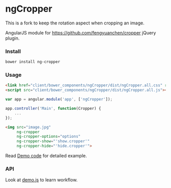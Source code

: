 # ngCropper

This is a fork to keep the rotation aspect when cropping an image.

AngularJS module for https://github.com/fengyuanchen/cropper jQuery plugin.


### Install

```bash
bower install ng-cropper
```


### Usage

```html
<link href="client/bower_components/ngCropper/dist/ngCropper.all.css" rel="stylesheet">
<script src="client/bower_components/ngCropper/dist/ngCropper.all.js"></script>
```

```javascript
var app = angular.module('app', ['ngCropper']);

app.controller('Main', function(Cropper) {
    ...
});
```

```html
<img src="image.jpg"
     ng-cropper
     ng-cropper-options="options"
     ng-cropper-show="'show.cropper'"
     ng-cropper-hide="'hide.cropper'">
```

Read [Demo code](http://github.com/koorgoo/ngCropper/tree/master/demo) for detailed example.



### API

Look at [demo.js](http://github.com/koorgoo/ngCropper/tree/master/demo/demo.js) to learn workflow.
